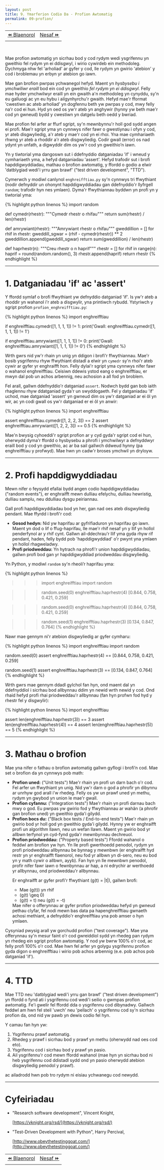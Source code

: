 ```yaml
---
layout: post
title: 9. Ymarferion Codio Da - Profion Awtomatig
permalink: 09-profion/
---
```


<table align='center'>
<tr>
    <td><a href="/08-modiwlareiddio/">&#x23EA; Blaenorol</a></td>
    <td><a href="/10-triongl/">Nesaf &#x23E9;</a></td>
</tr>
</table>
<br>

Mae profion awtomatig yn sicrhau bod y cod rydym wedi ysgrifennu yn gweithio fel
rydym yn ei ddisgwyl, i wirio cywirdeb ein methodoleg.
Dychmyga nhw fel 'arholiad' ar gyfer y cod, lle rydym yn gwirio 'atebion' y cod
i broblemau yn erbyn yr atebion go iawn.

Mae gan brofion pwrpas ychwanegol hefyd.
Maent yn *hysbysebu i ymchwiliwr eraill* bod ein cod yn gweithio *fel rydym yn
ei ddisgwyl*.
Felly mae hyder ymchwilwyr eraill yn ein gwaith a'n methodoleg yn cynyddu, sy'n
eu galluogi ac yn eu hybu i ailgynhyrchu'r gwaith.
Hefyd mae'r fformat 'cwestiwn ac ateb arholiad' yn dogfennu beth yw pwrpas y
cod, mwy felly na'r cod ei hun.
Hyd yn oed os yw'r ateb yn anghywir (hynny yw beth mae'r cod yn gwneud) bydd y
cwestiwn yn datgelu beth oedd y bwriad.

Mae profion fel arfer ar ffurf sgript, sy'n mewnbynnu'r holl god sydd angen ei
profi.
Mae'r sgript yma yn cynnwys nifer fawr o gwestiynau i ofyn y cod, yr ateb
disgwyliedig, a'r ateb y mae'r cod yn ei rhoi.
Yna mae cymhariaeth rhwng yr ateb a rhoddir a'r ateb disgwyliedig.
Codir gwall (error) os nad ydynt yn unfath, a digwyddir dim os yw'r cod yn
gweithio’n iawn.

Yn y tiwtorial yma dangoswn sut i ddefnyddio datganiadau 'if' i wneud y
cymhariaeth yma, a hefyd datganiadau 'assert'.
Hefyd trafodir sut i brofi hapddigwyddiadau, mathau o brofion awtomatig, y
ffordd o godio a elwir 'datblygiad wedi'i yrru gan brawf' ("test driven
development", "TTD").

Cymerwch y modiwl canlynol `enghreifftiau.py` sy'n cynnwys tri ffwythiant (nodir
defnyddir un ohonynt hapddigwyddiadau gan ddefnyddio'r llyfrgell `random`;
trafodir hyn nes ymlaen).
Dyma'r ffwythiannau byddwn yn profi yn y tiwtorial yma:

{% highlight python linenos %}
import random

def cymedr(rhestr):
	"""Cymedr rhestr o rhifau"""
	return sum(rhestr) / len(rhestr)

def amrywiant(rhestr):
	"""Amrywiant rhestr o rhifau"""
	gweddillion = []
	for rhif in rhestr:
		gweddill_sgwar = (rhif - cymedr(rhestr)) ** 2
		gweddillion.append(gweddill_sgwar)
	return sum(gweddillion) / len(rhestr)

def haprhestr(n):
	"""Creu rhestr o n haprif"""
	rhestr = []
	for rhif in range(n):
		haprif = round(random.random(), 3)
		rhestr.append(haprif)
	return rhestr
{% endhighlight %}

---

# 1. Datganiadau 'if' ac 'assert'

Y ffordd symlaf o brofi ffwythiant yw defnyddio datganiad 'if'.
Is yw'r ateb a rhoddir yn wahanol i'r ateb a disgwylir, yna printiwch rybudd.
Ystyriwch y sgript profion `profion_enghreifftiau.py`:

{% highlight python linenos %}
import enghreifftiau

if enghreifftiau.cymedr([1, 1, 1, 1]) != 1:
	print('Gwall: enghreifftiau.cymedr([1, 1, 1, 1]) != 1')

if enghreifftiau.amrywiant([1, 1, 1, 1]) != 0:
	print('Gwall: enghreifftiau.amrywiant([1, 1, 1, 1]) != 0')
{% endhighlight %}

Wrth gwrs nid yw'r rhain yn unig yn ddigon i brofi'r ffwythiannau.
Mae'r bosib ysgrifennu rhyw ffwythiant distadl a elwir yn `cymedr` sy'n rhoi'r
ateb cywir ar gyfer yr enghraifft hon.
Felly dylai'r sgript yma cynnwys nifer fawr o wahanol enghreifftiau.
Ceisiwn ddewis ystod eang o enghreifftiau, er mwyn dal pob un achos arbennig,
neu achosion a all fod yn broblem.

Fel arall, gallwn ddefnyddio'r datganiad `assert`.
Nodwch bydd gan bob iaith rhaglennu rhyw ddatganiad gyda'r un swyddogaeth.
Fel y datganiadau 'if' uchod, mae datganiad 'assert' yn gwneud dim os yw'r
datganiad ar ei ôl yn wir, ac yn codi gwall os yw'r datganiad er ei ôl yn anwir:

{% highlight python linenos %}
import enghreifftiau

assert enghreifftiau.cymedr([1, 2, 2, 3]) == 2
assert enghreifftiau.amrywiant([1, 2, 2, 3]) == 0.5
{% endhighlight %}

Mae'n bwysig cyhoeddi'r sgript profion ar y cyd gyda'r sgript cod ei hun,
oherwydd dyma'r ffordd o hysbysebu a phrofi i ymchwilwyr a defnyddwyr eraill bod
y cod yn gweithio, ac ar ba sail gallwch ddweud hynny (pa enghreifftiau y
profwyd).
Mae hwn yn cadw'r broses ymchwil yn dryloyw.

---

# 2. Profi hapddigwyddiadau

Mewn nifer o feysydd efallai bydd angen codio hapddigwyddiadau ("random
events"), er enghraifft mewn dulliau efelychu, dulliau hewristig, dulliau
samplu, neu ddulliau dysgu peiriannau.

Gall profi hapddigwyddiadau bod yn her, gan nad oes ateb disgwyliedig pendant.
Mae ffyrdd i brofi'r cod:

+ **Gosod hedyn:** Nid yw haprifau ar gyfrifiaduron yn haprifau go iawn.
Maent yn dod o lif o ffug-haprifau, lle mae'r rhif nesaf yn y llif yn hollol
penderfynol ar y rhif cynt. Gallwn ail-ddechrau'r llif yma gyda rhyw rif
pendant, haden, felly bydd pob 'hapddigwyddiad' o'r pwynt yna ymlaen yn hollol
rhagweladwy.
+ **Profi priodweddau:** Yn hytrach na phrofi'r union hapddigwyddiadau, gallwn
profi bod gan yr hapddigwyddiad priodweddau disgwyliedig.

Yn Python, y modiwl `random` sy'n rheoli’r haprifau yma:

{% highlight python linenos %}
>>> import enghreifftiau
>>> import random

>>> random.seed(0)
>>> enghreifftiau.haprhestr(4)
[0.844, 0.758, 0.421, 0.259]

>>> random.seed(0)
>>> enghreifftiau.haprhestr(4)
[0.844, 0.758, 0.421, 0.259]

>>> random.seed(1)
>>> enghreifftiau.haprhestr(3)
[0.134, 0.847, 0.764]
{% endhighlight %}

Nawr mae gennym ni'r atebion disgwyliedig ar gyfer cymharu:

{% highlight python linenos %}
import enghreifftiau
import random

random.seed(0)
assert enghreifftiau.haprhestr(4) == [0.844, 0.758, 0.421, 0.259]

random.seed(1)
assert enghreifftiau.haprhestr(3) == [0.134, 0.847, 0.764]
{% endhighlight %}

Wrth gwrs mae gennym ddadl gylchol fan hyn, ond maent dal yn ddefnyddiol i
sicrhau bod allbynnau ddim yn newid wrth newid y cod.
Ond rhaid hefyd profi rhai priodweddau'r allbynnau (fan hyn profwn fod hyd y
rhestr fel y disgwylir):

{% highlight python linenos %}
import enghreifftiau

assert len(enghreifftiau.haprhestr(3)) == 3
assert len(enghreifftiau.haprhestr(4)) == 4
assert len(enghreifftiau.haprhestr(5)) == 5
{% endhighlight %}

---

# 3. Mathau o brofion

Mae yna nifer o fathau o brofion awtomatig gallwn gyflogi i brofi’n cod.
Mae set o brofion da yn cynnwys pob math:

<ul>
  <li><b>Profion uned:</b> ("Unit tests") Mae'r rhain yn profi un darn bach o'r
  	cod. Fel arfer un ffwythiant yn unig. Nid yw'r darn o god a phrofir yn
  	dibynnu ar unrhyw god arall i'w rhedeg. Felly os yw un prawf uned yn methu,
  	rydym yn gwybod yn union le mae'r gwall.</li>
  <li><b>Profion cyfannu:</b> ("Integration tests") Mae'r rhain yn profi darnau
  	bach mwy o god. Eu pwrpas yw gwirio fod y ffwythiannau ar wahân (a phrofir
  	gan brofion uned) yn gweithio gyda'i gilydd.</li>
  <li><b>Profion bocs du:</b> ("Black box tests / End-to-end tests") Mae'r rhain
  	yn gwirio bod yr holl god yn gweithio gyda'i gilydd. Hynny yw er enghraifft
  	profi un algorithm llawn, neu un wefan llawn. Maent yn gwirio bod yr allbwn
  	terfynol yn cyd-fynd gyda'r mewnbynnau dechreuol.</li>
  <li><b>Profion priodweddau:</b> ("Property based tests") Ffordd wahanol o
  	feddwl am brofion yw hyn. Yn lle profi gwerthoedd penodol, rydym yn profi
  	priodweddau allbynnau be bynnag y mewnbwn (er enghraifft hyd restr yn yr
  	enghraifft flaenorol, neu fod yr allbwn yn di-sero, neu eu bod yn y math
  	cywir o allbwn, ayyb). Fan hyn yn lle mewnbwn penodol, profir nifer fawr
  	iawn o fewnbynnau ar hap, a ni edrychir ar werthoedd yr allbynnau, ond
  	priodweddau'r allbynnau.
  
  Er enghraifft ar gyfer profi'r ffwythiant \(g(t) = |t|\), gallwn brofi:
  	<ul>
  		<li>Mae \(g(t)\) yn rhif</li>
  		<li>\(g(t) \geq 0\)</li>
  		<li>\(g(t) = t\) neu \(g(t) = -t\)</li>
  	</ul>
  Mae nifer o offerynnau ar gyfer profion priodweddau hefyd yn gwneud pethau 
  clyfar, fel nodi mewn bas data pa hapenghreifftiau gwnaeth achosi methiant, a
  defnyddio'r enghreifftiau yna pob amser o hyn ymlaen.
  </li>
</ul>

Cysyniad pwysig arall yw gorchudd profion ("test coverage").
Mae yna offerynnau sy'n mesur faint o'r cod gwreiddiol sydd yn rhedeg pan rydym
yn rhedeg ein sgript profion awtomatig.
Y nod yw bwrw 100% o'r cod, ac felly profi 100% o'r cod.
Mae hwn fel arfer yn golygu ysgrifennu profion gyda digon o enghreifftiau i
wirio pob achos arbennig (e.e. pob achos pob datganiad 'if').

---

# 4. TTD

Mae TTD neu 'datblygiad wedi'i yrru gan brawf' ("test driven development") yn
ffordd o fynd ati i ysgrifennu cod wedi'i seilio o gwmpas profion awtomatig.
Fe'i gwelir fel ffordd dda o ysgrifennu cod dibynadwy.
Gallwch feddwl am hwn fel steil 'uwch' neu 'pellach' o ysgrifennu cod sy'n
sicrhau profion da, ond nid yw pawb yn dewis codio fel hyn.

Y camau fan hyn yw:

1. Ysgrifennu prawf awtomatig.
2. Rhedeg y prawf i sicrhau bod y prawf yn methu (oherwydd nad oes cod eto).
3. Ysgrifennu cod i sicrhau bod y prawf yn pasio.
4. Ail ysgrifennu'r cod mewn ffordd wahanol (mae hyn yn sicrhau bod ni heb
ysgrifennu cod ddistadl sydd ond yn pasio oherwydd atebion disgwyliedig penodol
y prawf).

ac ailadrodd hwn pob tro rydym ni eisiau ychwanegu cod newydd.

---

# Cyfeiriadau

+ "Research software development", Vincent Knight,

  [https://vknight.org/rsd/](https://vknight.org/rsd/)
  
+ "Test-Driven Development with Python", Harry Percival,
  
  [http://www.obeythetestinggoat.com/](http://www.obeythetestinggoat.com/)

<table align='center'>
<tr>
    <td><a href="/08-modiwlareiddio/">&#x23EA; Blaenorol</a></td>
    <td><a href="/10-triongl/">Nesaf &#x23E9;</a></td>
</tr>
</table>
